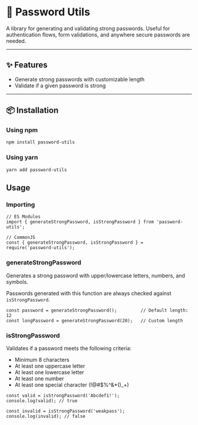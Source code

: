 # 🔐 Password Utils

A library for generating and validating strong passwords. Useful for authentication flows, form validations, and anywhere secure passwords are needed.

---

## ✨ Features

- Generate strong passwords with customizable length
- Validate if a given password is strong

---

## 📦 Installation

### Using npm
```bash
npm install password-utils
```

### Using yarn

`yarn add password-utils`

## Usage
### Importing

```
// ES Modules
import { generateStrongPassword, isStrongPassword } from 'password-utils';

// CommonJS
const { generateStrongPassword, isStrongPassword } = require('password-utils');
```

### generateStrongPassword

Generates a strong password with upper/lowercase letters, numbers, and symbols.

Passwords generated with this function are always checked against `isStrongPassword`.

```
const password = generateStrongPassword();         // Default length: 12
const longPassword = generateStrongPassword(20);   // Custom length
```

### isStrongPassword

Validates if a password meets the following criteria:

- Minimum 8 characters
- At least one uppercase letter
- At least one lowercase letter
- At least one number
- At least one special character (!@#$%^&*()_+)

```
const valid = isStrongPassword('Abcdef1!');
console.log(valid); // true

const invalid = isStrongPassword('weakpass');
console.log(invalid); // false
```